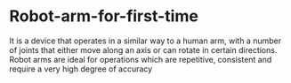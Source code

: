 # Robot-arm-for-first-time
It is a device that operates in a similar way to a human arm, with a number of joints that either move along an axis or can rotate in certain directions. 
Robot arms are ideal for operations which are repetitive, consistent and require a very high degree of accuracy
